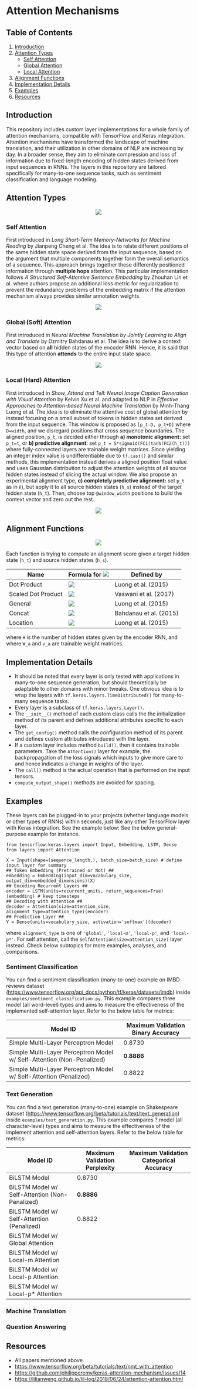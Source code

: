 # Attention Mechanisms

## Table of Contents  
1. [Introduction](#introduction)
2. [Attention Types](#attention-types)
   * [Self Attention](#self-attention)
   * [Global Attention](#global-attention)
   * [Local Attention](#local-attention)
3. [Alignment Functions](#alignment-functions)
4. [Implementation Details](#implementation-details)
5. [Examples](#examples)
6. [Resources](#resources)

## Introduction
This repository includes custom layer implementations for a whole family of attention mechanisms, compatible with TensorFlow and Keras integration. Attention mechanisms have transformed the landscape of machine translation, and their utilization in other domains of NLP are increasing by day. In a broader sense, they aim to eliminate compression and loss of information due to fixed-length encoding of hidden states derived from input sequences in RNNs. The layers in this repository are tailored specifically for many-to-one sequence tasks, such as sentiment classification and language modeling.

## Attention Types
<p align="center">
<img src="assets/attention_categories.png">
</p>

### Self Attention
First introduced in *Long Short-Term Memory-Networks for Machine Reading* by Jianpeng Cheng et al. The idea is to relate different positions of the same hidden state space derived from the input sequence, based on the argument that multiple components together form the overall semantics of a sequence. This approach brings together these differently positioned information through **multiple hops** attention. This particular implementation follows *A Structured Self-Attentive Sentence Embedding* by Zhouhan Lin et al. where authors propose an additional loss metric for regularization to prevent the redundancy problems of the embedding matrix if the attention mechanism always provides similar annotation weights.

<p align="center">
<img src="assets/self_attention.png">
</p>

### Global (Soft) Attention
First introduced in *Neural Machine Translation by Jointly Learning to Align and Translate* by Dzmitry Bahdanau et al. The idea is to derive a context vector based on **all** hidden states of the encoder RNN. Hence, it is said that this type of attention **attends** to the entire input state space.

<p align="center">
<img src="assets/global_attention.png">
</p>

### Local (Hard) Attention
First introduced in *Show, Attend and Tell: Neural Image Caption Generation with Visual Attention* by Kelvin Xu et al. and adapted to NLP in *Effective Approaches to Attention-based Neural Machine Translation* by Minh-Thang Luong et al. The idea is to  eliminate the attentive cost of global attention by instead focusing on a small subset of tokens in hidden states set derived from the input sequence. This window is proposed as ```[p_t-D, p_t+D]``` where ```D=width```, and we disregard positions that cross sequence boundaries. The aligned position, ```p_t```, is decided either through **a) monotonic alignment:** set ```p_t=t```, or **b) predictive alignment**: set ```p_t = S*sigmoid(FC1(tanh(FC2(h_t)))``` where fully-connected layers are trainable weight matrices. Since yielding an integer index value is undifferentiable due to ```tf.cast()``` and similar methods, this implementation instead derives a aligned position float value and uses Gaussian distribution to
adjust the attention weights of all source hidden states instead of slicing the actual
window. We also propose an experimental alignment type, **c) completely predictive
alignment:** set ```p_t``` as in ii), but apply it to all source hidden states (```h_s```) instead
of the target hidden state (```h_t```). Then, choose top ```@window_width``` positions to build
the context vector and zero out the rest.

<p align="center">
<img src="assets/local_attention.png">
</p>

## Alignment Functions
<p align="center">
<img src="assets/alignment_functions.png">
</p>

Each function is trying to compute an alignment score given a target hidden state (```h_t```) and source hidden states (```h_s```).

| Name | Formula for <img src="https://latex.codecogs.com/png.latex?\Large&space;score(h_t,&space;h_s)"> | Defined by |
| ------- | --- | --- |
| Dot Product | <img src="https://latex.codecogs.com/png.latex?\Large&space;h_t^\intercal&space;\cdot&space;h_s"> | Luong et al. (2015) |
| Scaled Dot Product | <img src="https://latex.codecogs.com/png.latex?\Large&space;\frac{h_t^\intercal&space;\cdot&space;h_s}{\sqrt{H}}"> | Vaswani et al. (2017) |
| General | <img src="https://latex.codecogs.com/png.latex?\Large&space;h_t^\intercal&space;\cdot&space;W_a&space;\cdot&space;h_s"> | Luong et al. (2015) |
| Concat | <img src="https://latex.codecogs.com/png.latex?\Large&space;v_a^\intercal&space;\cdot&space;\tanh(W_a[h_t:h_s])"> | Bahdanau et al. (2015) |
| Location | <img src="https://latex.codecogs.com/png.latex?\Large&space;W_a&space;\cdot&space;h_t"> | Luong et al. (2015) |

where ```H``` is the number of hidden states given by the encoder RNN, and where ```W_a``` and ```v_a``` are trainable weight matrices.


## Implementation Details
* It should be noted that every layer is only tested with applications in many-to-one sequence
generation, but should theoretically be adaptable to other domains with minor tweaks. One obvious idea is to wrap the layers with ```tf.keras.layers.TimeDistributed()``` for many-to-many sequence tasks.
* Every layer is a subclass of ```tf.keras.layers.Layer()```.
* The ```__init__()``` method of each custom class calls the the initialization method of its parent and defines additional attributes specific to each layer.
* The ```get_config()``` method calls the configuration method of its parent and defines custom attributes introduced with the layer.
* If a custom layer includes method ```build()```, then it contains trainable parameters. Take the ```Attention()``` layer for example, the backpropagation of the loss signals which inputs to give more care to and hence indicates a change in weights of the layer.
* The ```call()``` method is the actual operation that is performed on the input tensors.
* ```compute_output_shape()``` methods are avoided for spacing.

## Examples
These layers can be plugged-in to your projects (whether language models or other types of RNNs) within seconds, just like any other TensorFlow layer with Keras integration. See the example below:
See the below general-purpose example for instance.
```
from tensorflow.keras.layers import Input, Embedding, LSTM, Dense
from layers import Attention

X = Input(shape=(sequence_length,), batch_size=batch_size) # define input layer for summary
## Token Embedding (Pretrained or Not) ##
embedding = Embedding(input_dim=vocabulary_size, output_dim=embedded_dimensions)(X)
## Encoding Recurrent Layers ##
encoder = LSTM(units=recurrent_units, return_sequences=True)(embedding) # keep timesteps
## Decoding with Attention ##
decoder = Attention(size=attention_size, alignment_type=attention_type)(encoder)
## Prediction Layer ##
Y = Dense(units=vocabulary_size, activation='softmax')(decoder)
```
where ```alignment_type``` is one of ```'global'```, ```'local-m'```, ```'local-p'```, and ```'local-p*'```. For self attention, call the ```SelfAttention(size=attention_size)``` layer instead.
Check below subtopics for more examples, analyses, and comparisons.

### Sentiment Classification
You can find a sentiment classification (many-to-one) example on IMBD reviews dataset (https://www.tensorflow.org/api_docs/python/tf/keras/datasets/imdb) inside ```examples/sentiment_classification.py```.
This example compares three model (all word-level) types and aims to measure the effectiveness of the implemented self-attention layer. Refer to the below table for metrics:

| Model ID | Maximum Validation Binary Accuracy |
| -------- | ---------------------------------- |
| Simple Multi-Layer Perceptron Model | 0.8730 |
| Simple Multi-Layer Perceptron Model w/ Self-Attention (Non-Penalized) | **0.8886** |
| Simple Multi-Layer Perceptron Model w/ Self-Attention (Penalized) | 0.8822 |

### Text Generation
You can find a text generation (many-to-one) example on Shakespeare dataset (https://www.tensorflow.org/beta/tutorials/text/text_generation) inside ```examples/text_generation.py```.
This example compares ? model (all character-level) types and aims to measure the effectiveness of the implement attention and self-attention layers. Refer to the below table for metrics:

| Model ID | Maximum Validation Perplexity | Maximum Validation Categorical Accuracy |
| -------- | ----------------------------- | --------------------------------------- |
| BiLSTM Model | 0.8730 |
| BiLSTM Model w/ Self-Attention (Non-Penalized) | **0.8886** |
| BiLSTM Model w/ Self-Attention (Penalized) | 0.8822 |
| BiLSTM Model w/ Global Attention |
| BiLSTM Model w/ Local-m Attention |
| BiLSTM Model w/ Local-p Attention |
| BiLSTM Model w/ Local-p* Attention |


### Machine Translation

### Question Answering


## Resources
* All papers mentioned above.
* https://www.tensorflow.org/beta/tutorials/text/nmt_with_attention
* https://github.com/philipperemy/keras-attention-mechanism/issues/14
* https://lilianweng.github.io/lil-log/2018/06/24/attention-attention.html
